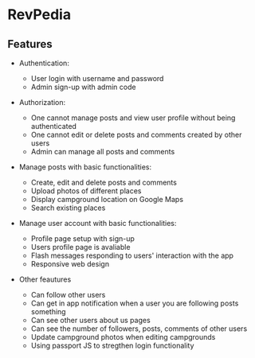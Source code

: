 # RevPedia

## Features
* Authentication:
     * User login with username and password
     * Admin sign-up with admin code

* Authorization:
    * One cannot manage posts and view user profile without being authenticated
    * One cannot edit or delete posts and comments created by other users
    * Admin can manage all posts and comments

* Manage  posts with basic functionalities:
    * Create, edit and delete posts and comments
    * Upload  photos of different places 
    * Display campground location on Google Maps
    * Search existing places

* Manage user account with basic functionalities:
    * Profile page setup with sign-up
    * Users profile page is avaliable 
    * Flash messages responding to users' interaction with the app
    * Responsive web design
 
 * Other feautures
    * Can follow other users
    * Can get in app notification when a user you are following posts something 
    * Can see other users about us pages
    * Can see the number of followers, posts, comments of other users
    * Update campground photos when editing campgrounds
    * Using passport JS to stregthen login functionality
    




